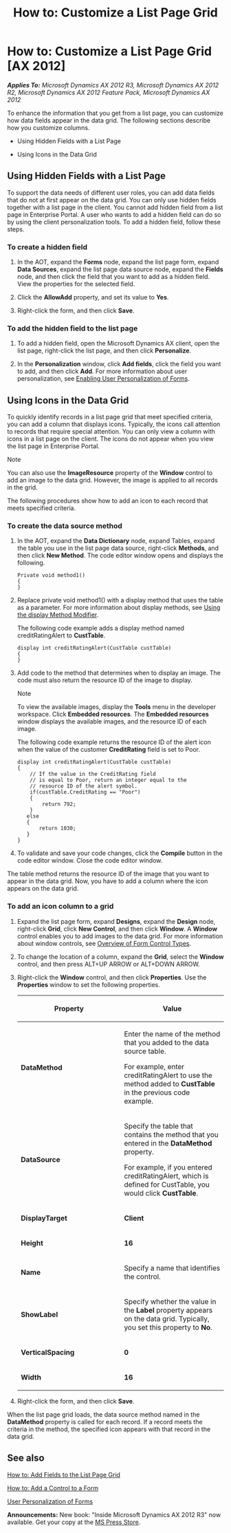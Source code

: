 ﻿---
title: 'How to: Customize a List Page Grid'
TOCTitle: 'How to: Customize a List Page Grid'
ms:assetid: ea86f0de-2ced-4cd5-a0e6-27a483b3aab8
ms:mtpsurl: https://msdn.microsoft.com/en-us/library/Cc622504(v=AX.60)
ms:contentKeyID: 35253232
ms.date: 05/18/2015
mtps_version: v=AX.60
---

# How to: Customize a List Page Grid [AX 2012]


_**Applies To:** Microsoft Dynamics AX 2012 R3, Microsoft Dynamics AX 2012 R2, Microsoft Dynamics AX 2012 Feature Pack, Microsoft Dynamics AX 2012_

To enhance the information that you get from a list page, you can customize how data fields appear in the data grid. The following sections describe how you customize columns.

  - Using Hidden Fields with a List Page

  - Using Icons in the Data Grid

## Using Hidden Fields with a List Page

To support the data needs of different user roles, you can add data fields that do not at first appear on the data grid. You can only use hidden fields together with a list page in the client. You cannot add hidden field from a list page in Enterprise Portal. A user who wants to add a hidden field can do so by using the client personalization tools. To add a hidden field, follow these steps.

### To create a hidden field

1.  In the AOT, expand the **Forms** node, expand the list page form, expand **Data Sources**, expand the list page data source node, expand the **Fields** node, and then click the field that you want to add as a hidden field. View the properties for the selected field.

2.  Click the **AllowAdd** property, and set its value to **Yes**.

3.  Right-click the form, and then click **Save**.

### To add the hidden field to the list page

1.  To add a hidden field, open the Microsoft Dynamics AX client, open the list page, right-click the list page, and then click **Personalize**.

2.  In the **Personalization** window, click **Add fields**, click the field you want to add, and then click **Add**. For more information about user personalization, see [Enabling User Personalization of Forms](enabling-user-personalization-of-forms.md).

## Using Icons in the Data Grid

To quickly identify records in a list page grid that meet specified criteria, you can add a column that displays icons. Typically, the icons call attention to records that require special attention. You can only view a column with icons in a list page on the client. The icons do not appear when you view the list page in Enterprise Portal.


> [!NOTE]
> <P>You can also use the <STRONG>ImageResource</STRONG> property of the <STRONG>Window</STRONG> control to add an image to the data grid. However, the image is applied to all records in the grid.</P>



The following procedures show how to add an icon to each record that meets specified criteria.

### To create the data source method

1.  In the AOT, expand the **Data Dictionary** node, expand Tables, expand the table you use in the list page data source, right-click **Methods**, and then click **New Method**. The code editor window opens and displays the following.
    
        Private void method1()
        {
        }

2.  Replace private void method1() with a display method that uses the table as a parameter. For more information about display methods, see [Using the display Method Modifier](using-the-display-method-modifier.md).
    
    The following code example adds a display method named creditRatingAlert to **CustTable**.
    
        display int creditRatingAlert(CustTable custTable)
        {
        }

3.  Add code to the method that determines when to display an image. The code must also return the resource ID of the image to display.
    

    > [!NOTE]
    > <P>To view the available images, display the <STRONG>Tools</STRONG> menu in the developer workspace. Click <STRONG>Embedded resources</STRONG>. The <STRONG>Embedded resources</STRONG> window displays the available images, and the resource ID of each image.</P>

    
    The following code example returns the resource ID of the alert icon when the value of the customer **CreditRating** field is set to Poor.
    
        display int creditRatingAlert(CustTable custTable)
        {
            // If the value in the CreditRating field 
            // is equal to Poor, return an integer equal to the
            // resource ID of the alert symbol.
            if(custTable.CreditRating == "Poor")
            {
                return 792;
            }
           else
           {
               return 1030;
           }
        }

4.  To validate and save your code changes, click the **Compile** button in the code editor window. Close the code editor window.

The table method returns the resource ID of the image that you want to appear in the data grid. Now, you have to add a column where the icon appears on the data grid.

### To add an icon column to a grid

1.  Expand the list page form, expand **Designs**, expand the **Design** node, right-click **Grid**, click **New Control**, and then click **Window**. A **Window** control enables you to add images to the data grid. For more information about window controls, see [Overview of Form Control Types](overview-of-form-control-types.md).

2.  To change the location of a column, expand the **Grid**, select the **Window** control, and then press ALT+UP ARROW or ALT+DOWN ARROW.

3.  Right-click the **Window** control, and then click **Properties**. Use the **Properties** window to set the following properties.
    
    <table>
    <colgroup>
    <col style="width: 50%" />
    <col style="width: 50%" />
    </colgroup>
    <thead>
    <tr class="header">
    <th><p>Property</p></th>
    <th><p>Value</p></th>
    </tr>
    </thead>
    <tbody>
    <tr class="odd">
    <td><p><strong>DataMethod</strong></p></td>
    <td><p>Enter the name of the method that you added to the data source table.</p>
    <p>For example, enter creditRatingAlert to use the method added to <strong>CustTable</strong> in the previous code example.</p></td>
    </tr>
    <tr class="even">
    <td><p><strong>DataSource</strong></p></td>
    <td><p>Specify the table that contains the method that you entered in the <strong>DataMethod</strong> property.</p>
    <p>For example, if you entered creditRatingAlert, which is defined for CustTable, you would click <strong>CustTable</strong>.</p></td>
    </tr>
    <tr class="odd">
    <td><p><strong>DisplayTarget</strong></p></td>
    <td><p><strong>Client</strong></p></td>
    </tr>
    <tr class="even">
    <td><p><strong>Height</strong></p></td>
    <td><p><strong>16</strong></p></td>
    </tr>
    <tr class="odd">
    <td><p><strong>Name</strong></p></td>
    <td><p>Specify a name that identifies the control.</p></td>
    </tr>
    <tr class="even">
    <td><p><strong>ShowLabel</strong></p></td>
    <td><p>Specify whether the value in the <strong>Label</strong> property appears on the data grid. Typically, you set this property to <strong>No</strong>.</p></td>
    </tr>
    <tr class="odd">
    <td><p><strong>VerticalSpacing</strong></p></td>
    <td><p><strong>0</strong></p></td>
    </tr>
    <tr class="even">
    <td><p><strong>Width</strong></p></td>
    <td><p><strong>16</strong></p></td>
    </tr>
    </tbody>
    </table>


4.  Right-click the form, and then click **Save**.

When the list page grid loads, the data source method named in the **DataMethod** property is called for each record. If a record meets the criteria in the method, the specified icon appears with that record in the data grid.

## See also

[How to: Add Fields to the List Page Grid](how-to-add-fields-to-the-list-page-grid.md)

[How to: Add a Control to a Form](how-to-add-a-control-to-a-form.md)

[User Personalization of Forms](user-personalization-of-forms.md)

  
**Announcements:** New book: "Inside Microsoft Dynamics AX 2012 R3" now available. Get your copy at the [MS Press Store](https://www.microsoftpressstore.com/store/inside-microsoft-dynamics-ax-2012-r3-9780735685109).

